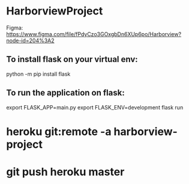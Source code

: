 # HarborviewProject
Figma: https://www.figma.com/file/fPdyCzo3GOxgbDn6XUp6po/Harborview?node-id=204%3A2

## To install flask on your virtual env:

python -m pip install flask


## To run the application on flask:

export FLASK_APP=main.py
export FLASK_ENV=development
flask run

# heroku git:remote -a harborview-project
# git push heroku master



